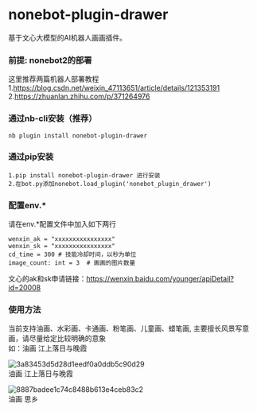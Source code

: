 # nonebot-plugin-drawer
基于文心大模型的AI机器人画画插件。


### 前提: nonebot2的部署
这里推荐两篇机器人部署教程  
1.https://blog.csdn.net/weixin_47113651/article/details/121353191  
2.https://zhuanlan.zhihu.com/p/371264976
### 通过nb-cli安装（推荐）
```
nb plugin install nonebot-plugin-drawer
```
### 通过pip安装
```
1.pip install nonebot-plugin-drawer 进行安装  
2.在bot.py添加nonebot.load_plugin('nonebot_plugin_drawer')
```
### 配置env.*
请在env.*配置文件中加入如下两行
```
wenxin_ak = "xxxxxxxxxxxxxxxx"
wenxin_sk = "xxxxxxxxxxxxxxxx"
cd_time = 300 # 技能冷却时间，以秒为单位
image_count: int = 3  # 画画的图片数量
```
文心的ak和sk申请链接：https://wenxin.baidu.com/younger/apiDetail?id=20008
### 使用方法
当前支持油画、水彩画、卡通画、粉笔画、儿童画、蜡笔画, 主要擅长风景写意画，请尽量给定比较明确的意象  
如：油画 江上落日与晚霞

![3a83453d5d28d1eedf0a0ddb5c90d29](https://user-images.githubusercontent.com/35400185/185073989-d4cd1118-cddb-4588-a210-b6d001a049f1.jpg)  
油画 江上落日与晚霞  

![8887badee1c74c8488b613e4ceb83c2](https://user-images.githubusercontent.com/35400185/185074011-49b7bad1-e7d3-4385-afd5-a82163b0eebc.jpg)  
油画 思乡
